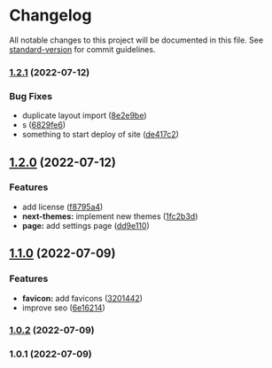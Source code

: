 # Changelog

All notable changes to this project will be documented in this file. See [standard-version](https://github.com/conventional-changelog/standard-version) for commit guidelines.

### [1.2.1](https://github.com/BooleanBean/discord-bot-dashboard/compare/v1.2.0...v1.2.1) (2022-07-12)


### Bug Fixes

* duplicate layout import ([8e2e9be](https://github.com/BooleanBean/discord-bot-dashboard/commit/8e2e9be617076276af4a29954b1ffbbf2752dcb8))
* s ([6829fe6](https://github.com/BooleanBean/discord-bot-dashboard/commit/6829fe6ce8a87a7d198db7abe0a8b27b65d92c80))
* something to start deploy of site ([de417c2](https://github.com/BooleanBean/discord-bot-dashboard/commit/de417c29240a39d032fe55dc2051e04a0ace6473))

## [1.2.0](https://github.com/BooleanBean/discord-bot-dashboard/compare/v1.1.0...v1.2.0) (2022-07-12)


### Features

* add license ([f8795a4](https://github.com/BooleanBean/discord-bot-dashboard/commit/f8795a40e11a104d2316da08f4695afa18b33a24))
* **next-themes:** implement new themes ([1fc2b3d](https://github.com/BooleanBean/discord-bot-dashboard/commit/1fc2b3dfff664267631832bf1a6a6c6d11420f83))
* **page:** add settings page ([dd9e110](https://github.com/BooleanBean/discord-bot-dashboard/commit/dd9e110f28b3231cb0b1d2f4042316cc59966e41))

## [1.1.0](https://github.com/BooleanBean/discord-bot-dashboard/compare/v1.0.2...v1.1.0) (2022-07-09)


### Features

* **favicon:** add favicons ([3201442](https://github.com/BooleanBean/discord-bot-dashboard/commit/32014428ba4bc1e6a62aaede288c653516a959f2))
* improve seo ([6e16214](https://github.com/BooleanBean/discord-bot-dashboard/commit/6e16214a3165ae24a668664fce0ba686af266ff9))

### [1.0.2](https://github.com/BooleanBean/discord-bot-dashboard/compare/v1.0.1...v1.0.2) (2022-07-09)

### 1.0.1 (2022-07-09)
